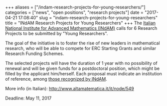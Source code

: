 +++
aliases = ["/indam-research-projects-for-young-researchers/"]
categories = ["news", "open positions", "research projects"]
date = "2017-04-21 17:08:40"
slug = "indam-research-projects-for-young-researchers"
title = "INdAM Research Projects for Young Researchers"
+++
The [Italian National Institute for Advanced Mathematics
(INdAM)](http://www.altamatematica.it/) calls for 6 Research Projects to
be submitted by "Young Researchers".

The goal of the initiative is to foster the rise of new leaders in
mathematical research, who will be able to compete for ERC Starting
Grants and similar Research Funding Schemes.

The selected projects will have the duration of 1 year with no
possibility of renewal and will be given funds for a postdoctoral
position, which might be filled by the applicant him/herself. Each
proposal must indicate an institution of reference, among [those
recognized by INdAM](http://www.altamatematica.it/it/node/43).

More info (in Italian): <http://www.altamatematica.it/it/node/549>

Deadline: May 11, 2017
